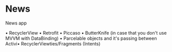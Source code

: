 # News
News app 

• RecyclerView
• Retrofit
• Piccaso
• ButterKnife (in case that you don't use MVVM with DataBinding)
• Parcelable objects and it's passing between Activi• RecyclerViewties/Fragments (Intents)


